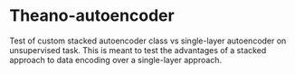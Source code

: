 # Theano-autoencoder
Test of custom stacked autoencoder class vs single-layer autoencoder on unsupervised task. This is meant to test the advantages of a stacked approach to data encoding over a single-layer approach.
